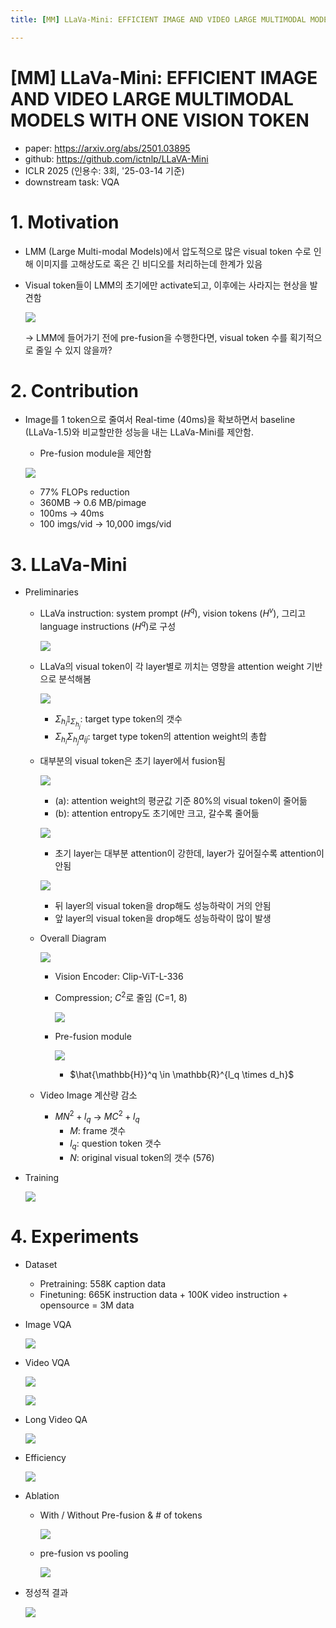 ```yaml
---
title: [MM] LLaVa-Mini: EFFICIENT IMAGE AND VIDEO LARGE MULTIMODAL MODELS WITH ONE VISION TOKEN"

---
```

# [MM] LLaVa-Mini: EFFICIENT IMAGE AND VIDEO LARGE MULTIMODAL MODELS WITH ONE VISION TOKEN

- paper: https://arxiv.org/abs/2501.03895
- github: https://github.com/ictnlp/LLaVA-Mini
- ICLR 2025 (인용수: 3회, '25-03-14 기준)
- downstream task: VQA

# 1. Motivation

- LMM (Large Multi-modal Models)에서 압도적으로 많은 visual token 수로 인해 이미지를 고해상도로 혹은 긴 비디오를 처리하는데 한계가 있음

- Visual token들이 LMM의 초기에만 activate되고, 이후에는 사라지는 현상을 발견함

  ![](../images/2025-01-25/image-20250125225850803.png)

  $\to$ LMM에 들어가기 전에 pre-fusion을 수행한다면, visual token 수를 획기적으로 줄일 수 있지 않을까?

# 2. Contribution

- Image를 1 token으로 줄여서 Real-time (40ms)을 확보하면서 baseline (LLaVa-1.5)와 비교할만한 성능을 내는 LLaVa-Mini를 제안함.

  - Pre-fusion module을 제안함

  ![](../images/2025-01-25/image-20250125230237498.png)

  - 77% FLOPs reduction
  - 360MB $\to$ 0.6 MB/pimage
  - 100ms $\to$ 40ms
  - 100 imgs/vid $\to$ 10,000 imgs/vid

# 3. LLaVa-Mini

- Preliminaries

  - LLaVa instruction: system prompt ($H^q$), vision tokens ($H^v$), 그리고 language instructions ($H^q$)로 구성

    ![](../images/2025-01-25/image-20250125231712839.png)

  - LLaVa의 visual token이 각 layer별로 끼치는 영향을 attention weight 기반으로 분석해봄

    ![](../images/2025-01-25/image-20250125231828918.png)

    - $\Sigma_{h_i} \mathbb{I}_{\Sigma_{h_j}}$: target type token의 갯수
    - $\Sigma_{h_i}{\Sigma_{h_j}a_{ij}}$: target type token의 attention weight의 총합

  - 대부분의 visual token은 초기 layer에서 fusion됨

    ![](../images/2025-01-25/image-20250125232123603.png)

    - (a): attention weight의 평균값 기준 80%의 visual token이 줄어듦
    - (b): attention entropy도 초기에만 크고, 갈수록 줄어듦

    ![](../images/2025-01-25/image-20250125232227770.png)

    - 초기 layer는 대부분 attention이 강한데, layer가 깊어질수록 attention이 안됨

    ![](../images/2025-01-25/image-20250125232401153.png)

    - 뒤 layer의 visual token을 drop해도 성능하락이 거의 안됨
    - 앞 layer의 visual token을 drop해도 성능하락이 많이 발생

  - Overall Diagram

    ![](../images/2025-01-25/image-20250125232444683.png)

    - Vision Encoder: Clip-ViT-L-336

    - Compression; $C^2$로 줄임 (C=1, 8)

      ![](../images/2025-01-25/image-20250125232526346.png)

    - Pre-fusion module

      ![](../images/2025-01-25/image-20250125232610148.png)

      - $\hat{\mathbb{H}}^q \in \mathbb{R}^{l_q \times d_h}$

  - Video Image 계산량 감소

    - $MN^2+l_q$ $\to$ $MC^2+l_q$
      - *M*: frame 갯수
      - $l_q$: question token 갯수
      - *N*: original visual token의 갯수 (576)

- Training

  ![](../images/2025-01-25/image-20250125232854693.png)

# 4. Experiments

- Dataset
  - Pretraining: 558K caption data
  - Finetuning: 665K instruction data + 100K video instruction + opensource = 3M data

- Image VQA

  ![](../images/2025-01-25/image-20250125232923882.png)

- Video VQA

  ![](../images/2025-01-25/image-20250125232940060.png)

  ![](../images/2025-01-25/image-20250125233122739.png)

- Long Video QA

  ![](../images/2025-01-25/image-20250125233138496.png)

- Efficiency

  ![](../images/2025-01-25/image-20250125233204085.png)

- Ablation

  - With / Without Pre-fusion & # of tokens

    ![](../images/2025-01-25/image-20250125233315892.png)

  - pre-fusion vs pooling

    ![](../images/2025-01-25/image-20250125233335936.png)

- 정성적 결과

  ![](../images/2025-01-25/image-20250125233352898.png)